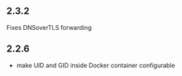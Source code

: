 ## 2.3.2
Fixes DNSoverTLS forwarding

## 2.2.6

- make UID and GID inside Docker container configurable
